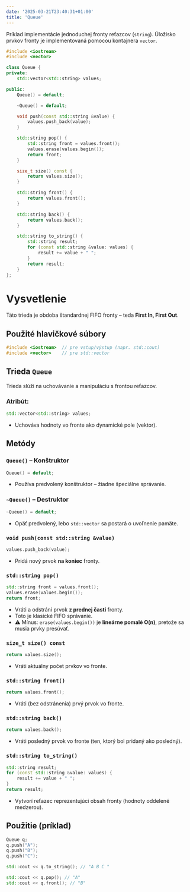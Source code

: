 ```yaml
---
date: '2025-03-21T23:40:31+01:00'
title: 'Queue'
---
```


Príklad implementácie jednoduchej fronty reťazcov (`string`). Úložisko prvkov fronty je implementovaná pomocou
kontajnera `vector`.

```cpp
#include <iostream>
#include <vector>

class Queue {
private:
    std::vector<std::string> values;

public:
    Queue() = default;

    ~Queue() = default;

    void push(const std::string &value) {
        values.push_back(value);
    }

    std::string pop() {
        std::string front = values.front();
        values.erase(values.begin());
        return front;
    }

    size_t size() const {
        return values.size();
    }

    std::string front() {
        return values.front();
    }

    std::string back() {
        return values.back();
    }

    std::string to_string() {
        std::string result;
        for (const std::string &value: values) {
            result += value + " ";
        }
        return result;
    }
};
```

# Vysvetlenie

Táto trieda je obdoba štandardnej FIFO fronty – teda **First In, First Out**.

## Použité hlavičkové súbory

```cpp
#include <iostream>  // pre vstup/výstup (napr. std::cout)
#include <vector>    // pre std::vector
```

## Trieda `Queue`

Trieda slúži na uchovávanie a manipuláciu s frontou reťazcov.

### Atribút:

```cpp
std::vector<std::string> values;
```

- Uchováva hodnoty vo fronte ako dynamické pole (vektor).

## Metódy

### `Queue()` – Konštruktor

```cpp
Queue() = default;
```

- Používa predvolený konštruktor – žiadne špeciálne správanie.

### `~Queue()` – Destruktor

```cpp
~Queue() = default;
```

- Opäť predvolený, lebo `std::vector` sa postará o uvoľnenie pamäte.

### `void push(const std::string &value)`

```cpp
values.push_back(value);
```

- Pridá nový prvok **na koniec** fronty.

### `std::string pop()`

```cpp
std::string front = values.front();
values.erase(values.begin());
return front;
```

- Vráti a odstráni prvok **z prednej časti** fronty.
- Toto je klasické FIFO správanie.
- ⚠️ Mínus: `erase(values.begin())` je **lineárne pomalé O(n)**, pretože sa musia prvky presúvať.

### `size_t size() const`

```cpp
return values.size();
```

- Vráti aktuálny počet prvkov vo fronte.

### `std::string front()`

```cpp
return values.front();
```

- Vráti (bez odstránenia) prvý prvok vo fronte.

### `std::string back()`

```cpp
return values.back();
```

- Vráti posledný prvok vo fronte (ten, ktorý bol pridaný ako posledný).

### `std::string to_string()`

```cpp
std::string result;
for (const std::string &value: values) {
    result += value + " ";
}
return result;
```

- Vytvorí reťazec reprezentujúci obsah fronty (hodnoty oddelené medzerou).

## Použitie (príklad)

```cpp
Queue q;
q.push("A");
q.push("B");
q.push("C");

std::cout << q.to_string(); // "A B C "

std::cout << q.pop(); // "A"
std::cout << q.front(); // "B"
```
